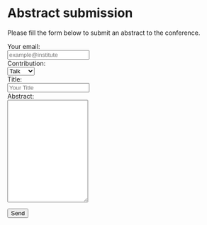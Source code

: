 # Abstract submission


Please fill the form below to submit an abstract to the conference.

<form
  action="https://formspree.io/f/mgepgkyn"
  method="POST"
>
  <label>
    Your email:
<br>
    <input type="email" name="_replyto" placeholder="example@institute">
  </label>
<br>
   <label>Contribution:</label>
<br>
   <select name="contribution" required>
      <option value="talk">Talk</option>
      <option value="poster">Poster</option>
   </select>
<br>
 <label>
    Title:
<br>
    <input type="text" name="title" placeholder="Your Title">
  </label>
<br>
  <label>
    Abstract:
<br>
    <textarea name="abstract" rows="15" columns="400" placeholder="Your Abstract Here">
    </textarea>
  </label>
<br>

  <button type="submit">Send</button>
</form>